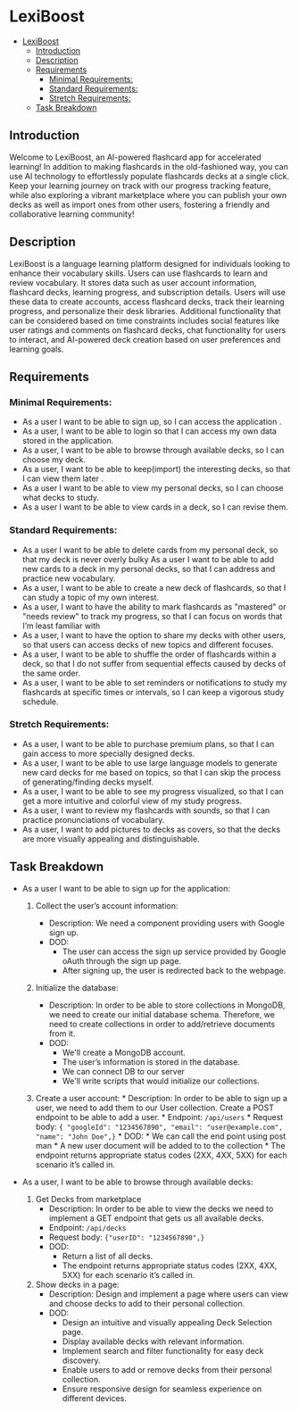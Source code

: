 # LexiBoost
<!-- TOC -->
* [LexiBoost](#lexiboost)
  * [Introduction](#introduction)
  * [Description](#description)
  * [Requirements](#requirements)
    * [Minimal Requirements:](#minimal-requirements-)
    * [Standard Requirements:](#standard-requirements-)
    * [Stretch Requirements:](#stretch-requirements-)
  * [Task Breakdown](#task-breakdown)
<!-- TOC -->

## Introduction
Welcome to LexiBoost, an AI-powered flashcard app for accelerated learning! In addition to making flashcards in the old-fashioned way, you can use AI technology to effortlessly populate flashcards decks at a single click. Keep your learning journey on track with our progress tracking feature, while also exploring a vibrant marketplace where you can publish your own decks as well as import ones from other users, fostering a friendly and collaborative learning community!

## Description
LexiBoost is a language learning platform designed for individuals looking to enhance their vocabulary skills. Users can use flashcards to learn and review vocabulary. It stores data such as user account information, flashcard decks, learning progress, and subscription details. Users will use these data to create accounts, access flashcard decks, track their learning progress, and personalize their desk libraries. Additional functionality that can be considered based on time constraints includes social features like user ratings and comments on flashcard decks, chat functionality for users to interact, and AI-powered deck creation based on user preferences and learning goals.

## Requirements


### Minimal Requirements: 
* As a user I want to be able to sign up, so I can access the application .
* As a user, I want to be able to login so that I can access my own data stored in the application.
* As a user, I want to be able to browse through available decks, so I can choose my deck.
* As a user, I want to be able to keep(import) the interesting decks, so that I can view them later .
* As a user I want to be able to view my personal decks, so I can choose what decks to study.
* As a user I want to be able to view cards in a deck, so I can revise them.

### Standard Requirements: 
* As a user I want to be able to delete cards from my personal deck, so that my deck is never overly bulky
As a user I want to be able to add new cards to a deck in my personal decks, so that I can address and practice new vocabulary.
* As a user, I want to be able to create a new deck of flashcards, so that I can study a topic of my own interest.
* As a user, I want to have the ability to mark flashcards as "mastered" or "needs review" to track my progress, so that I can focus on words that I’m least familiar with
* As a user, I want to have the option to share my decks with other users, so that users can access decks of new topics and different focuses.
* As a user, I want to be able to shuffle the order of flashcards within a deck, so that I do not suffer from sequential effects caused by decks of the same order.
* As a user, I want to be able to set reminders or notifications to study my flashcards at specific times or intervals, so I can keep a vigorous study schedule. 


### Stretch Requirements: 
* As a user, I want to be able to purchase premium plans, so that I can gain access to more specially designed decks.
* As a user, I want to be able to use large language models to generate new card decks for me based on topics, so that I can skip the process of generating/finding decks myself.
* As a user, I want to be able to see my progress visualized, so that I can get a more intuitive and colorful view of my study progress.
* As a user, I want to review my flashcards with sounds, so that I can practice pronunciations of vocabulary.
* As a user, I want to add pictures to decks as covers, so that the decks are more visually appealing and distinguishable.


## Task Breakdown

* As a user I want to be able to sign up for the application:
    1. Collect the user’s account information:
        * Description: We need a component providing users with Google sign up.
        * DOD: 
            * The user can access the sign up service provided by Google oAuth through the sign up page.
            * After signing up, the user is redirected back to the webpage.

    2. Initialize the database:
        * Description: In order to be able to store collections in MongoDB, we need to create our initial database schema. Therefore, we need to create collections in order to add/retrieve documents from it.
        * DOD: 
            * We'll create a  MongoDB account.
            * The user’s information is stored in the database.
            * We can connect DB to our server
            * We'll write scripts that would initialize our collections. 
    3. Create a user account:
            * Description: In order to be able to sign up a user, we need to add them to our User collection. Create a POST endpoint to be able to add a user. 
            * Endpoint: `/api/users`
            * Request body:
            `{ "googleId": "1234567890", "email": "user@example.com", "name": "John Doe",}`
            * DOD: 
                * We can call the end point using post man 
                * A new user document will be added to to the collection 
                * The endpoint returns appropriate status codes (2XX, 4XX, 5XX) for each scenario it’s called in. 
  
* As a user, I want to be able to browse through available decks:
    1. Get Decks from marketplace
       * Description: In order to be able to view the decks we need to implement a GET endpoint that gets us all available decks. 
       * Endpoint: `/api/decks`
       * Request body: `{"userID": "1234567890",}` 
       * DOD: 
            * Return a list of all decks. 
            * The endpoint returns appropriate status codes (2XX, 4XX, 5XX) for each scenario it’s called in. 
    2. Show decks in a page:
        * Description: Design and implement a page where users can view and choose decks to add to their personal collection.
        * DOD: 
            * Design an intuitive and visually appealing Deck Selection page.
            * Display available decks with relevant information.
            * Implement search and filter functionality for easy deck discovery.
            * Enable users to add or remove decks from their personal collection.
            * Ensure responsive design for seamless experience on different devices.
